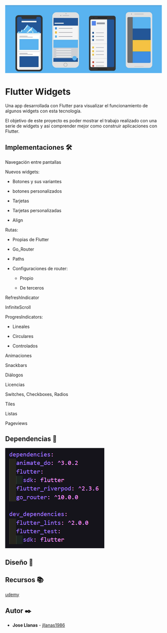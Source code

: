 ![widgets](./assets/Images/widgets.png)
# Flutter Widgets

Una app desarrollada con Flutter para visualizar el funcionamiento de algunos widgets con esta tecnología.

El objetivo de este proyecto es poder mostrar el trabajo realizado con una serie de widgets y así comprender mejor como construir aplicaciones con Flutter.

## Implementaciones 🛠️

Navegación entre pantallas

Nuevos widgets:

* Botones y sus variantes

* botones personalizados

* Tarjetas

* Tarjetas personalizadas

* Align

Rutas:

* Propias de Flutter

* Go_Router

* Paths

* Configuraciones de router:

    * Propio

    * De terceros

RefreshIndicator

InfiniteScroll

ProgresIndicators:

* Lineales

* Circulares

* Controlados

Animaciones

Snackbars

Diálogos

Licencias

Switches, Checkboxes, Radios

Tiles

Listas

Pageviews


## Dependencias 📜

![dependencias](./assets/Images/dependencias.png)

## Diseño 📱





## Recursos 📚

[udemy](https://www.udemy.com/)

## Autor ✒️

- **Jose Llanas** - [jllanas1986](https://github.com/jllanas1986)
